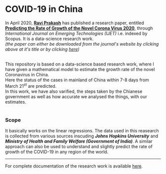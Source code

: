 # COVID-19 in China
In April 2020, [**Ravi Prakash**](https://raviprakashravi/) has published a research paper, entitled [**Predicting the Rate of Growth of the Novel Corona Virus 2020**](https://www.researchtrend.net/ijet/current_issue_ijet.php?taxonomy-id=77), through _International Journal on Emerging Technologies (IJET)_ i.e. indexed by Scopus. It is a data-science research work. <br />
_(the paper can either be downloaded from the journal's website by clicking above at it's title or by clicking_ [_here_](https://github.com/ravi-prakash1907/COVID-19-China/edit/master/publication/)_)_ <br /><br />

This repository is based on a data-science based research work, where I have given a mathematical model to estimate the growth rate of the novel Coronavirus in China. <br />
Here the status of the cases in mainland of China within 7-8 days from March 21<sup>st</sup> are predicted. <br />
In this work, we have also varified, the steps taken by the Chianese government as well as how accurate we analysed the things, with our estimates. <br /><br />

### Scope
It basically works on the linear regressions. The data used in this reasearch is collected from various sources inscuding _**Johns Hopkins University**_ and _**Ministry of Health and Family Welfare (Government of India)**_. A similar approach can also be used to understand and slightly predict the rate of growth of the COVID-19 in any region of the world.

---

For complete documentation of the research work is available [here](documentation.html).
